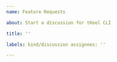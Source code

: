```yaml
---
name: Feature Requests

about: Start a discussion for tKeel CLI

title: ''

labels: kind/discussion assignees: ''

---
```

